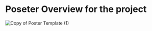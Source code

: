 # Poseter Overview for the project


![Copy of Poster Template (1)](https://github.com/user-attachments/assets/6ef8b98c-8a12-40bf-ab8c-3444ed48ec94)


